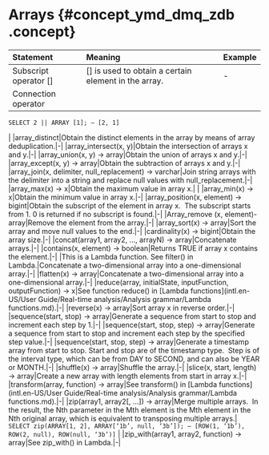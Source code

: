# Arrays {#concept_ymd_dmq_zdb .concept}

|Statement|Meaning|Example|
|:--------|:------|:------|
|Subscript operator \[\]|\[\] is used to obtain a certain element in the array.|-|
|Connection operator ||||| is used to connect two arrays into one.| `SELECT ARRAY [1] || ARRAY [2]; — [1, 2]`  `SELECT ARRAY [1] || 2; — [1, 2]` 

  `SELECT 2 || ARRAY [1]; — [2, 1]` 

 |
|array\_distinct|Obtain the distinct elements in the array by means of array deduplication.|-|
|array\_intersect\(x, y\)|Obtain the intersection of arrays x and y.|-|
|array\_union\(x, y\) → array|Obtain the union of arrays x and y.|-|
|array\_except\(x, y\) → array|Obtain the subtraction of arrays x and y.|-|
|array\_join\(x, delimiter, null\_replacement\) → varchar|Join string arrays with the delimiter into a string and replace null values with null\_replacement.|-|
|array\_max\(x\) → x|Obtain the maximum value in array x.| |
|array\_min\(x\) → x|Obtain the minimum value in array x.|-|
|array\_position\(x, element\) → bigint|Obtain the subscript of the element in array x.  The subscript starts from 1. 0 is returned if no subscript is found.|-|
|Array\_remove \(x, element\)-array|Remove the element from the array.|-|
|array\_sort\(x\) → array|Sort the array and move null values to the end.|-|
|cardinality\(x\) → bigint|Obtain the array size.|-|
|concat\(array1, array2, …, arrayN\) → array|Concatenate arrays.|-|
|contains\(x, element\) → boolean|Returns TRUE if array x contains the element.|-|
|This is a Lambda function. See filter\(\) in Lambda.|Concatenate a two-dimensional array into a one-dimensional array.|-|
|flatten\(x\) → array|Concatenate a two-dimensional array into a one-dimensional array.|-|
|reduce\(array, initialState, inputFunction, outputFunction\) → x|See function reduce\(\) in [Lambda functions](intl.en-US/User Guide/Real-time analysis/Analysis grammar/Lambda functions.md).|-|
|reverse\(x\) → array|Sort array x in reverse order.|-|
|sequence\(start, stop\) → array|Generate a sequence from start to stop and increment each step by 1.|-|
|sequence\(start, stop, step\) → array|Generate a sequence from start to stop and increment each step by the specified step value.|-|
|sequence\(start, stop, step\) → array|Generate a timestamp array from start to stop. Start and stop are of the timestamp type.  Step is of the interval type, which can be from DAY to SECOND, and can also be YEAR or MONTH.|-|
|shuffle\(x\) → array|Shuffle the array.|-|
|slice\(x, start, length\) → array|Create a new array with length elements from start in array x.|-|
|transform\(array, function\) → array|See transform\(\) in [Lambda functions](intl.en-US/User Guide/Real-time analysis/Analysis grammar/Lambda functions.md).|-|
|zip\(array1, array2\[, …\]\) → array|Merge multiple arrays.  In the result, the Nth parameter in the Mth element is the Mth element in the Nth original array, which is equivalent to transposing multiple arrays.| `SELECT zip(ARRAY[1, 2], ARRAY[‘1b’, null, ‘3b’]); — [ROW(1, ‘1b’), ROW(2, null), ROW(null, ‘3b’)]` |
|zip\_with\(array1, array2, function\) → array|See zip\_with\(\) in Lambda.|-|


